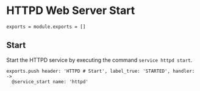 
# HTTPD Web Server Start

    exports = module.exports = []

## Start

Start the HTTPD service by executing the command `service httpd start`.

    exports.push header: 'HTTPD # Start', label_true: 'STARTED', handler: ->
      @service_start name: 'httpd'
